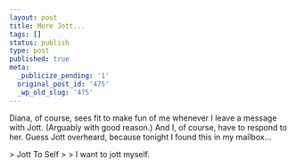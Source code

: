 ```yaml
---
layout: post
title: More Jott...
tags: []
status: publish
type: post
published: true
meta:
  _publicize_pending: '1'
  original_post_id: '475'
  _wp_old_slug: '475'
---
```

Diana, of course, sees fit to make fun of me whenever I leave a message with Jott.  (Arguably with good reason.)  And I, of course, have to respond to her.  Guess Jott overheard, because tonight I found this in my mailbox...

&gt;  Jott To Self
&gt;
&gt; I want to jott myself.
